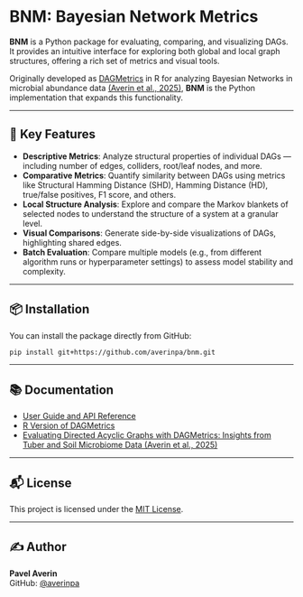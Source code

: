 # BNM: Bayesian Network Metrics

**BNM** is a Python package for evaluating, comparing, and visualizing DAGs. It provides an intuitive interface for exploring both global and local graph structures, offering a rich set of metrics and visual tools. 

Originally developed as [DAGMetrics](https://github.com/averinpa/DAGMetrics) in R for analyzing Bayesian Networks in microbial abundance data [(Averin et al., 2025)](https://doi.org/10.3390/agronomy15040987), **BNM** is the Python implementation that expands this functionality.


---
## 🚀 Key Features

- **Descriptive Metrics**: Analyze structural properties of individual DAGs — including number of edges, colliders, root/leaf nodes, and more.
- **Comparative Metrics**: Quantify similarity between DAGs using metrics like Structural Hamming Distance (SHD), Hamming Distance (HD), true/false positives, F1 score, and others.
- **Local Structure Analysis**: Explore and compare the Markov blankets of selected nodes to understand the structure of a system at a granular level.
- **Visual Comparisons**: Generate side-by-side visualizations of DAGs, highlighting shared edges.
- **Batch Evaluation**: Compare multiple models (e.g., from different algorithm runs or hyperparameter settings) to assess model stability and complexity.

---

## 📦 Installation

You can install the package directly from GitHub:

```bash
pip install git+https://github.com/averinpa/bnm.git
```

---

## 📚 Documentation

- [User Guide and API Reference](https://github.com/averinpa/bnm/blob/main/docs/index.md)
- [R Version of DAGMetrics](https://github.com/averinpa/DAGMetrics)
- [Evaluating Directed Acyclic Graphs with DAGMetrics: Insights from Tuber and Soil Microbiome Data (Averin et al., 2025)](https://doi.org/10.3390/agronomy15040987)

---

## 📬 License

This project is licensed under the [MIT License](LICENSE).

---

## ✍️ Author

**Pavel Averin**  
GitHub: [@averinpa](https://github.com/averinpa)

